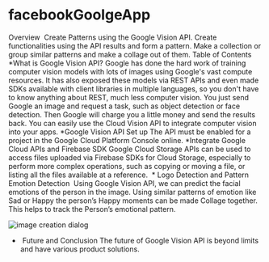 # facebookGoolgeApp

Overview 
Create Patterns using the Google Vision API. Create functionalities using the API results
and form a pattern. Make a collection or group similar patterns and make a collage out of
them.
Table of Contents 
*What is Google Vision API?
Google has done the hard work of training computer vision models with lots of
images using Google&#39;s vast compute resources. It has also exposed these models
via REST APIs and even made SDKs available with client libraries in multiple
languages, so you don&#39;t have to know anything about REST, much less computer
vision. You just send Google an image and request a task, such as object
detection or face detection. Then Google will charge you a little money and send
the results back. You can easily use the Cloud Vision API to integrate computer
vision into your apps.
*Google Vision API Set up
The API must be enabled for a project in the Google Cloud Platform Console
online.
*Integrate Google Cloud APIs and Firebase SDK
Google Cloud Storage APIs can be used to access files uploaded via Firebase
SDKs for Cloud Storage, especially to perform more complex operations, such as
copying or moving a file, or listing all the files available at a reference. 
* Logo Detection and Pattern Emotion Detection 
Using Google Vision API, we can predict the facial emotions of the person in the
image. Using similar patterns of emotion like Sad or Happy the person’s Happy
moments can be made Collage together. This helps to track the Person’s
emotional pattern.

![image creation dialog](readMePics/aws-image-creation.png)<br>
*  Future and Conclusion
The future of Google Vision API is beyond limits and have various product
solutions.

